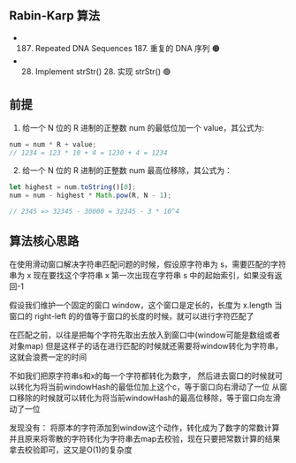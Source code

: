 ## Rabin-Karp 算法

- 187. Repeated DNA Sequences 187. 重复的 DNA 序列 🟠
- 28. Implement strStr() 28. 实现 strStr() 🟢

## 前提

1. 给一个 N 位的 R 进制的正整数 num 的最低位加一个 value，其公式为:

```js
num = num * R + value;
// 1234 = 123 * 10 + 4 = 1230 + 4 = 1234
```

2. 给一个 N 位的 R 进制的正整数 num 最高位移除，其公式为：

```js
let highest = num.toString()[0];
num = num - highest * Math.pow(R, N - 1);

// 2345 => 32345 - 30000 = 32345 - 3 * 10^4
```

## 算法核心思路

在使用滑动窗口解决字符串匹配问题的时候，假设原字符串为 s，需要匹配的字符串为 x
现在要找这个字符串 x 第一次出现在字符串 s 中的起始索引，如果没有返回-1

假设我们维护一个固定的窗口 window，这个窗口是定长的，长度为 x.length
当窗口的 right-left 的的值等于窗口的长度的时候，就可以进行字符匹配了

在匹配之前，以往是把每个字符先取出去放入到窗口中(window可能是数组或者对象map)
但是这样子的话在进行匹配的时候就还需要将window转化为字符串，这就会浪费一定的时间

不如我们把原字符串s和x的每一个字符都转化为数字，
然后进去窗口的时候就可以转化为将当前windowHash的最低位加上这个c，等于窗口向右滑动了一位
从窗口移除的时候就可以转化为将当前windowHash的最高位移除，等于窗口向左滑动了一位

发现没有：
将原本的字符添加到window这个动作，转化成为了数字的常数计算
并且原来将零散的字符转化为字符串去map去校验，现在只要把常数计算的结果拿去校验即可，这又是O(1)的复杂度

